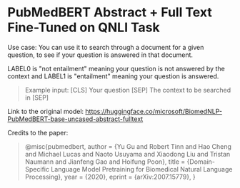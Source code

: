 
# PubMedBERT Abstract + Full Text Fine-Tuned on QNLI Task

Use case: You can use it to search through a document for a given question, to see if your question is answered in that document.

LABEL0 is "not entailment" meaning your question is not answered by the context and LABEL1 is "entailment" meaning your question is answered. 

> Example input: [CLS] Your question [SEP] The context to be searched in [SEP]


Link to the original model: https://huggingface.co/microsoft/BiomedNLP-PubMedBERT-base-uncased-abstract-fulltext


Credits to the paper:

> @misc{pubmedbert,   author = {Yu Gu and Robert Tinn and Hao Cheng and
> Michael Lucas and Naoto Usuyama and Xiaodong Liu and Tristan Naumann
> and Jianfeng Gao and Hoifung Poon},   title = {Domain-Specific
> Language Model Pretraining for Biomedical Natural Language
> Processing},   year = {2020},   eprint = {arXiv:2007.15779}, }
